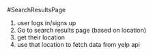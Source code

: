 #SearchResultsPage
1. user logs in/signs up
2. Go to search results page (based on location)
3. get their location
4. use that location to fetch data from yelp api
